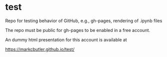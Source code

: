 # test
Repo for testing behavior of GitHub, e.g., gh-pages, rendering of .ipynb files

The repo must be public for gh-pages to be enabled in a free account.

An dummy html presentation for this account is available at

https://markcbutler.github.io/test/
